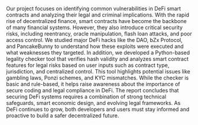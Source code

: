 Our project focuses on identifying common vulnerabilities in DeFi smart contracts and analyzing their legal and criminal implications. With the rapid rise of decentralized finance, smart contracts have become the backbone of many financial systems.
However, they also introduce critical security risks, including reentrancy, oracle manipulation, flash loan attacks, and poor access control. We studied major DeFi hacks like the DAO, bZx Protocol, and PancakeBunny to understand how these exploits were executed and what weaknesses they targeted. In addition, we developed a Python-based legality checker tool that verifies hash validity and analyzes smart contract features for legal risks based on user inputs such as contract type, jurisdiction, and centralized control.
This tool highlights potential issues like gambling laws, Ponzi schemes, and KYC mismatches. While the checker is basic and rule-based, it helps raise awareness about the importance of secure coding and legal compliance in DeFi. The report concludes that securing DeFi systems requires a combination of strong technical safeguards, smart economic design, and evolving legal frameworks. As DeFi continues to grow, both developers and users must stay informed and proactive to build a safer decentralized future.




















